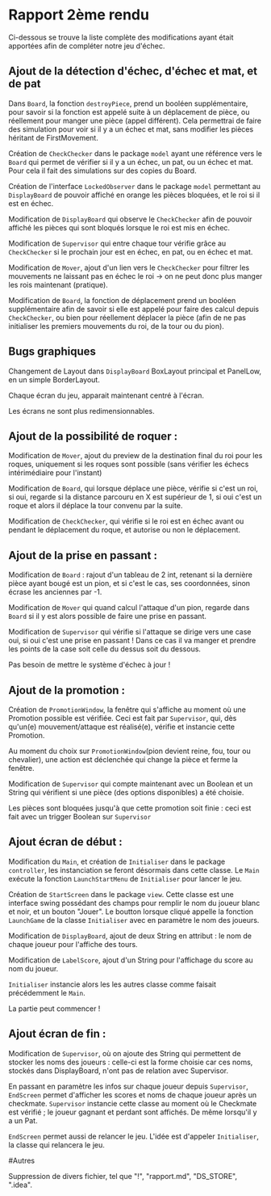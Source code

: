 # Rapport 2ème rendu

Ci-dessous se trouve la liste complète des modifications ayant était apportées afin de compléter notre jeu d'échec.
 
## Ajout de la détection d'échec, d'échec et mat, et de pat

Dans `Board`, la fonction `destroyPiece`, prend un booléen supplémentaire, pour savoir si la fonction est appelé suite à un déplacement de pièce, ou réellement pour manger une pièce (appel différent). Cela permettrai de faire des simulation pour voir si il y a un échec et mat, sans modifier les pièces héritant de FirstMovement.

Création de `CheckChecker` dans le package `model` ayant une référence vers le `Board` qui permet de vérifier si il y a un échec, un pat, ou un échec et mat. Pour cela il fait des simulations sur des copies du Board.

Création de l'interface `LockedObserver` dans le package `model` permettant au `DisplayBoard` de pouvoir affiché en orange les pièces bloquées, et le roi si il est en échec.

Modification de `DisplayBoard` qui observe le `CheckChecker` afin de pouvoir affiché les pièces qui sont bloqués lorsque le roi est mis en échec.

Modification de `Supervisor` qui entre chaque tour vérifie grâce au `CheckChecker` si le prochain jour est en échec, en pat, ou en échec et mat.

Modification de `Mover`, ajout d'un lien vers le `CheckChecker` pour filtrer les mouvements ne laissant pas en échec le roi -> on ne peut donc plus manger les rois maintenant (pratique).

Modification de `Board`, la fonction de déplacement prend un booléen supplémentaire afin de savoir si elle est appelé pour faire des calcul depuis `CheckChecker`, ou bien pour réellement déplacer la pièce (afin de ne pas initialiser les premiers mouvements du roi, de la tour ou du pion).

## Bugs graphiques

Changement de Layout dans `DisplayBoard` BoxLayout principal et PanelLow, en un simple BorderLayout.

Chaque écran du jeu, apparait maintenant centré à l'écran.

Les écrans ne sont plus redimensionnables.

## Ajout de la possibilité de roquer :

Modification de `Mover`, ajout du preview de la destination final du roi pour les roques, uniquement si les roques sont possible (sans vérifier les échecs intérimédiaire pour l'instant)

Modification de `Board`, qui lorsque déplace une pièce, vérifie si c'est un roi, si oui, regarde si la distance parcouru en X est supérieur de 1, si oui c'est un roque et alors il déplace la tour convenu par la suite.

Modification de `CheckChecker`, qui vérifie si le roi est en échec avant ou pendant le déplacement du roque, et autorise ou non le déplacement.

## Ajout de la prise en passant :

Modification de `Board` : rajout d'un tableau de 2 int, retenant si la dernière pièce ayant bougé est un pion, et si c'est le cas, ses coordonnées, sinon écrase les anciennes par -1.

Modification de `Mover` qui quand calcul l'attaque d'un pion, regarde dans `Board` si il y est alors possible de faire une prise en passant.

Modification de `Supervisor` qui vérifie si l'attaque se dirige vers une case oui, si oui c'est une prise en passant ! Dans ce cas il va manger et prendre les points de la case soit celle du dessus soit du dessous.

Pas besoin de mettre le système d'échec à jour !

## Ajout de la promotion :

Création de `PromotionWindow`, la fenêtre qui s'affiche au moment où une Promotion possible est vérifiée.
Ceci est fait par `Supervisor`, qui, dès qu'un(e) mouvement/attaque est réalisé(e), vérifie et instancie cette Promotion.

Au moment du choix sur `PromotionWindow`(pion devient reine, fou, tour ou chevalier), une action est déclenchée qui change la pièce et ferme la fenêtre.

Modification de `Supervisor` qui compte maintenant avec un Boolean et un String qui vérifient si une pièce (des options disponibles) a été choisie.

Les pièces sont bloquées jusqu'à que cette promotion soit finie : ceci est fait avec un trigger Boolean sur `Supervisor`

## Ajout écran de début :

Modification du `Main`, et création de `Initialiser` dans le package `controller`, les instanciation se feront désormais dans cette classe. Le `Main` exécute la fonction `LaunchStartMenu` de `Initialiser` pour lancer le jeu.

Création de `StartScreen` dans le package `view`. Cette classe est une interface swing possédant des champs pour remplir le nom du joueur blanc et noir, et un bouton "Jouer".
Le boutton lorsque cliqué appelle la fonction `LaunchGame` de la classe `Initialiser` avec en paramètre le nom des joueurs.

Modification de `DisplayBoard`, ajout de deux String en attribut : le nom de chaque joueur pour l'affiche des tours.

Modification de `LabelScore`, ajout d'un String pour l'affichage du score au nom du joueur.

`Initialiser` instancie alors les les autres classe comme faisait précédemment le `Main`.

La partie peut commencer !

## Ajout écran de fin :

Modification de `Supervisor`, où on ajoute des String qui permettent de stocker les noms des joueurs : celle-ci est la forme choisie car ces noms, stockés dans DisplayBoard, n'ont pas de relation avec Supervisor.

En passant en paramètre les infos sur chaque joueur depuis `Supervisor`, `EndScreen` permet d'afficher les scores et noms de chaque joueur après un checkmate.
`Supervisor` instancie cette classe au moment où le Checkmate est vérifié ; le joueur gagnant et perdant sont affichés.
De même lorsqu'il y a un Pat.

`EndScreen` permet aussi de relancer le jeu.
L'idée est d'appeler `Initialiser`, la classe qui relancera le jeu.

#Autres

Suppression de divers fichier, tel que "!", "rapport.md", "DS_STORE", ".idea".
